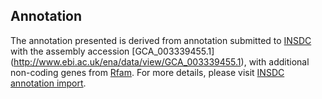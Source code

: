 
Annotation
----------

The annotation presented is derived from annotation submitted to
[INSDC](http://www.insdc.org) with the assembly accession [GCA\_003339455.1]
(http://www.ebi.ac.uk/ena/data/view/GCA_003339455.1),
with additional non-coding genes from
[Rfam](http://rfam.xfam.org/). For more details, please visit [INSDC
annotation import](http://ensemblgenomes.org/info/data/insdc_annotation).
